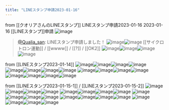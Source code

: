 ```yaml
---
title: "LINEスタンプ申請2023-01-16"
---
```


from [[クオリアさんのLINEスタンプ]]
LINEスタンプ申請2023-01-16
2023-01-16 [[LINEスタンプ]]申請
![image](https://gyazo.com/db61da3fa216461c18fda70f1178d9bf/thumb/1000)
> [@Qualia_san](https://twitter.com/Qualia_san/status/1614675445173346305): LINEスタンプ申請しました！
> ![image](https://pbs.twimg.com/media/Fmh6gKfacAA9FOS.jpg)![image](https://pbs.twimg.com/media/Fmh6uUSagAAn7y4.jpg)
[[サイクロトロン運動]] / [[wwww]] / [[?]] / [[OK2]]
![image](https://gyazo.com/fc6910ca8e4dcebb811f6cdc381ba87d/thumb/1000)![image](https://gyazo.com/d67978172a7a6143542e72db97caf314/thumb/1000)![image](https://gyazo.com/fb4893802f7806218852282fb30d609c/thumb/1000)![image](https://gyazo.com/0a41b90d8bd844581f3167719464c305/thumb/1000)

from [[LINEスタンプ2023-01-14]]
![image](https://gyazo.com/7bd76a5a508b82a645a4aa041fcceaac/thumb/1000)![image](https://gyazo.com/d99e86d725d9aaf513d160b2a842fdbc/thumb/1000)![image](https://gyazo.com/4440b990e9809121aa7ddd367e85ae24/thumb/1000)![image](https://gyazo.com/a87bcb568252d40265d863f7f88881a9/thumb/1000)
![image](https://gyazo.com/380cd977d1f25623421bcad7e2f469e9/thumb/1000)![image](https://gyazo.com/da9d77e02152efee9b33bfd428e615a3/thumb/1000)![image](https://gyazo.com/2ba260130929e40b4d20ce51e5f99971/thumb/1000)![image](https://gyazo.com/65dc21042ca53ec8ab653a367c7a64c3/thumb/1000)
![image](https://gyazo.com/382e7e81651296aeb19bb8dd9c49bcbd/thumb/1000)![image](https://gyazo.com/b78085afbf47810db88ef33a72b655a2/thumb/1000)![image](https://gyazo.com/a30eaadd70d7b4225f0ecaf8c62a9581/thumb/1000)![image](https://gyazo.com/9b2f97e4f51992b470873e0ad8e710cf/thumb/1000)
![image](https://gyazo.com/4dc3b393f6d6b53a70314d7ccf8c564c/thumb/1000)![image](https://gyazo.com/a8718a52b6bb521b8f06dee4409771f3/thumb/1000)![image](https://gyazo.com/ce91b13f8abe737e2bb4f7da83ae19a1/thumb/1000)![image](https://gyazo.com/7cd574336451c0355dc9e690bf4ac1be/thumb/1000)

from [[LINEスタンプ2023-01-15-1]] / [[LINEスタンプ2023-01-15-2]]
![image](https://gyazo.com/9026e7abd5dae969c83d5e3175c82d3c/thumb/1000)![image](https://gyazo.com/4fcda6b2c3baeb72a2346692b4944f3f/thumb/1000)![image](https://gyazo.com/12810554a41cbd0de25e70de1e7fc609/thumb/1000)![image](https://gyazo.com/f2eb55000c96df54b5e30421fe137ff1/thumb/1000)
![image](https://gyazo.com/07e778de8283d1e1b0d24b64f347c62a/thumb/1000)![image](https://gyazo.com/07b0f6d6e0d5b574dcaf3c003527db52/thumb/1000)![image](https://gyazo.com/c8ee3ec98ac5172fa53ca31d676a7a1f/thumb/1000)![image](https://gyazo.com/e4ba315061c77a939e5445243e8b2959/thumb/1000)
![image](https://gyazo.com/3da198dbd7f4f1a44c739f80e2d5611f/thumb/1000)![image](https://gyazo.com/ab5cebc733aac5626c58347ffdc46fc6/thumb/1000)![image](https://gyazo.com/0dc5e0a4f4d0725d0ada5f3e8d6c60f6/thumb/1000)![image](https://gyazo.com/cdd70250b510c87e2fd907ada3305b36/thumb/1000)
![image](https://gyazo.com/bec0f903eedd47e5753799729bb060e4/thumb/1000)![image](https://gyazo.com/3a75652461c0a5c5bb577f5fc127e3e2/thumb/1000)![image](https://gyazo.com/ec19c0163f3f7187f00f599f891e6f5e/thumb/1000)![image](https://gyazo.com/13ad511048f63a35428ce0e8a459c63c/thumb/1000)
![image](https://gyazo.com/865b68b1523a2d14a55bd3676727d6b1/thumb/1000)![image](https://gyazo.com/7b9c43512a6bba09c60e31645ba802c0/thumb/1000)![image](https://gyazo.com/031a5f5eaafd8e4d30905cf7a30e82d9/thumb/1000)![image](https://gyazo.com/98dd3a77e054c00f3f2c2c0dba560469/thumb/1000)

